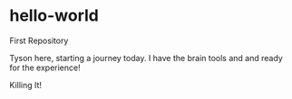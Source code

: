 # hello-world

First Repository

Tyson here, starting a journey today.  I have the brain tools and and ready for the experience!

Killing It!
